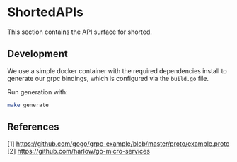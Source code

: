 # ShortedAPIs

This section contains the API surface for shorted. 

## Development

We use a simple docker container with the required dependencies install to generate our grpc bindings, which is configured via the `build.go` file.

Run generation with:

```bash
make generate
```

## References

[1] https://github.com/gogo/grpc-example/blob/master/proto/example.proto
[2] https://github.com/harlow/go-micro-services
